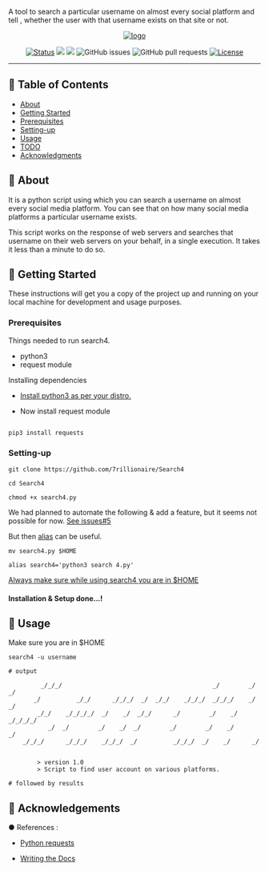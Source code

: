 
A tool to search a particular username on almost every social platform and tell , whether the user with that username exists on that site or not.
<p align="center">
<a href="https://github.com/7rillionaire/Search4">
<img src="https://i.ibb.co/TWvY84p/Pics-Art-12-01-03-29-17-1.png" alt="logo"></a>
</p>


<div align="center">

  [![Status](https://img.shields.io/badge/status-active-success.svg)]()
  <img src="https://img.shields.io/badge/version-1.0-blue.svg">
  <img src="https://img.shields.io/badge/python->=_3.6-green.svg">
  ![GitHub issues](https://img.shields.io/github/issues-raw/7rillionaire/Search4.svg)
  ![GitHub pull requests](https://img.shields.io/github/issues-pr-raw/7rillionaire/Search4.svg)
  [![License](https://img.shields.io/badge/license-MIT-blue.svg)](/LICENSE)

</div>

---

<p align="center"> 

   
</p>

## 📝 Table of Contents
- [About](#about)
- [Getting Started](#getting_started)
- [Prerequisites](#prerequisites)
- [Setting-up](#setup)
- [Usage](#usage)
- [TODO](https://github.com/7rillionaire/Search4/blob/master/TODO.md)
- [Acknowledgments](#acknowledgement)

## 🧐 About <a name = "about"></a>

It is a python script using which you can search a username on almost every social media platform. You can see that on how many social media platforms a particular username exists. 

This script works on the response of web servers and searches that username on their web servers on your behalf, in a single execution. It takes it less than a minute to do so.

## 🏁 Getting Started <a name = "getting_started"></a>
These instructions will get you a copy of the project up and running on your local machine for development and usage purposes.

### Prerequisites <a name="prerequisites"></a>
Things needed to run search4.

- python3
- request module

Installing dependencies

- [Install python3 as per your distro.](https://realpython.com/installing-python)

- Now install request module

<code>
pip3 install requests
</code>

### Setting-up <a name="setup"></a>

```
git clone https://github.com/7rillionaire/Search4

cd Search4

chmod +x search4.py

```
We had planned to automate the following & add a feature,  but it seems not possible for now. [See issues#5](https://github.com/7rillionaire/Search4/issues/5)

But then [alias](https://www.geeksforgeeks.org/alias-command-in-linux-with-examples/amp/) can be useful.

```
mv search4.py $HOME

alias search4='python3 search 4.py'

```
[Always make sure while using search4 you are in $HOME](https://github.com/7rillionaire/Search4/issues/5)


#### Installation & Setup done...!


## 🎈 Usage <a name="usage"></a>


Make sure you are in $HOME

```
search4 -u username

# output

         _/_/_/                                          _/        _/  _/
       _/          _/_/      _/_/_/  _/  _/_/    _/_/_/  _/_/_/    _/  _/
        _/_/    _/_/_/_/  _/    _/  _/_/      _/        _/    _/  _/_/_/_/
           _/  _/        _/    _/  _/        _/        _/    _/      _/
    _/_/_/      _/_/_/    _/_/_/  _/          _/_/_/  _/    _/      _/


        > version 1.0
        > Script to find user account on various platforms.

# followed by results

```
 

## 🎉 Acknowledgements <a name = "acknowledgement"></a>

● References :

- [Python requests](https://realpython.com/python-requests/)

- [Writing the Docs](https://github.com/kylelobo/The-Documentation-Compendium)
